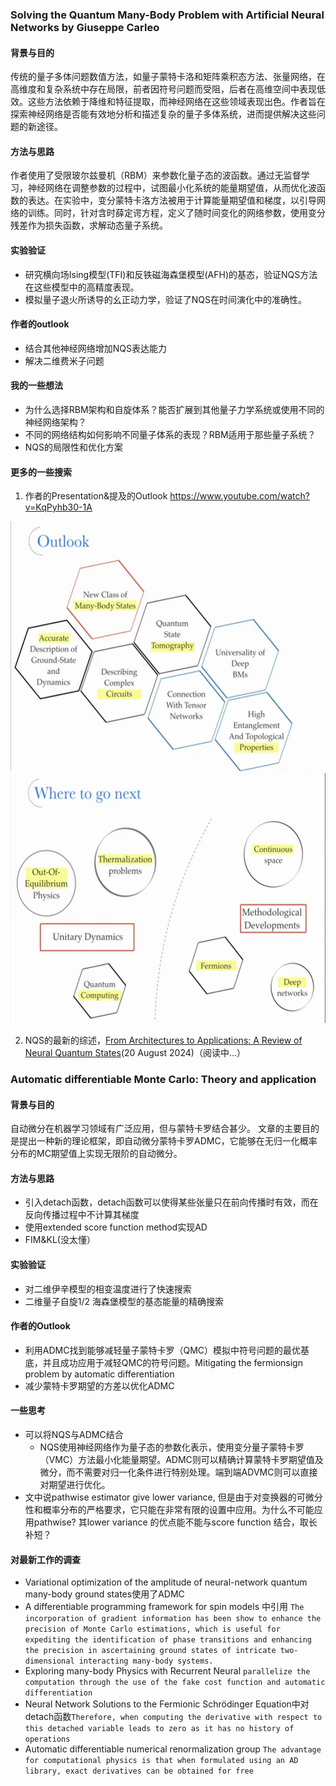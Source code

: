 ### Solving the Quantum Many-Body Problem with Artificial Neural Networks by Giuseppe Carleo

#### 背景与目的
传统的量子多体问题数值方法，如量子蒙特卡洛和矩阵乘积态方法、张量网络，在高维度和复杂系统中存在局限，前者因符号问题而受阻，后者在高维空间中表现低效。这些方法依赖于降维和特征提取，而神经网络在这些领域表现出色。作者旨在探索神经网络是否能有效地分析和描述复杂的量子多体系统，进而提供解决这些问题的新途径。

#### 方法与思路
作者使用了受限玻尔兹曼机（RBM）来参数化量子态的波函数。通过无监督学习，神经网络在调整参数的过程中，试图最小化系统的能量期望值，从而优化波函数的表达。在实验中，变分蒙特卡洛方法被用于计算能量期望值和梯度，以引导网络的训练。同时，针对含时薛定谔方程，定义了随时间变化的网络参数，使用变分残差作为损失函数，求解动态量子系统。

#### 实验验证
- 研究横向场Ising模型(TFI)和反铁磁海森堡模型(AFH)的基态，验证NQS方法在这些模型中的高精度表现。
- 模拟量子退火所诱导的幺正动力学，验证了NQS在时间演化中的准确性。

#### 作者的outlook

- 结合其他神经网络增加NQS表达能力
- 解决二维费米子问题

#### 我的一些想法
- 为什么选择RBM架构和自旋体系？能否扩展到其他量子力学系统或使用不同的神经网络架构？
- 不同的网络结构如何影响不同量子体系的表现？RBM适用于那些量子系统？
- NQS的局限性和优化方案

#### 更多的一些搜索
1. 作者的Presentation&提及的Outlook https://www.youtube.com/watch?v=KqPyhb30-1A
<div style="text-align: center;">
<img src="./outlook.jpg" alt="description" height="400">
<img src="./outlook1.jpg" alt="description" height="400">
</div>

2. NQS的最新的综述，[From Architectures to Applications: A Review of Neural Quantum States](https://iopscience.iop.org/article/10.1088/2058-9565/ad7168/meta)(20 August 2024)（阅读中…）

### Automatic differentiable Monte Carlo: Theory and application

#### 背景与目的
自动微分在机器学习领域有广泛应用，但与蒙特卡罗结合甚少。
文章的主要目的是提出一种新的理论框架，即自动微分蒙特卡罗ADMC，它能够在无归一化概率分布的MC期望值上实现无限阶的自动微分。

#### 方法与思路

- 引入detach函数，detach函数可以使得某些张量只在前向传播时有效，而在反向传播过程中不计算其梯度
- 使用extended score function method实现AD
- FIM&KL(没太懂）

#### 实验验证
- 对二维伊辛模型的相变温度进行了快速搜索
- 二维量子自旋1/2 海森堡模型的基态能量的精确搜索

#### 作者的Outlook 
- 利用ADMC找到能够减轻量子蒙特卡罗（QMC）模拟中符号问题的最优基底，并且成功应用于减轻QMC的符号问题。Mitigating the fermionsign problem by automatic differentiation
- 减少蒙特卡罗期望的方差以优化ADMC

#### 一些思考
- 可以将NQS与ADMC结合
	- NQS使用神经网络作为量子态的参数化表示，使用变分量子蒙特卡罗（VMC）方法最小化能量期望。ADMC则可以精确计算蒙特卡罗期望值及微分，而不需要对归一化条件进行特别处理。端到端ADVMC则可以直接对期望进行优化。
 - 文中说pathwise estimator give lower variance, 但是由于对变换器的可微分性和概率分布的严格要求，它只能在非常有限的设置中应用。为什么不可能应用pathwise? 其lower variance 的优点能不能与score function 结合，取长补短？

#### 对最新工作的调查
- Variational optimization of the amplitude of neural-network quantum many-body ground states使用了ADMC
- A differentiable programming framework for spin models 中引用
`The incorporation of gradient information has been show to enhance the precision of Monte Carlo estimations, which is useful for expediting the identification of phase transitions and enhancing the precision in ascertaining ground states of intricate two-dimensional interacting many-body systems.`
- Exploring many-body Physics with Recurrent Neural `parallelize the computation through the use of the fake cost function and automatic differentiation`
- Neural Network Solutions to the Fermionic Schrödinger Equation中对detach函数`Therefore, when computing the derivative with respect to this detached variable leads to zero as it has no history of operations`
- Automatic differentiable numerical renormalization group
`The advantage for computational physics is that when formulated using an AD library, exact derivatives can be obtained for free`
